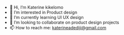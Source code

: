 - 👋 Hi, I’m Katerine kikelomo 
- 👀 I’m interested in Product design 
- 🌱 I’m currently learning UI UX design 
- 💞️ I’m looking to collaborate on product design projects
- 📫 How to reach me: katerineadediji@gmail.com

<!---
Kerenhapppuch/Kerenhapppuch is a ✨ special ✨ repository because its `README.md` (this file) appears on your GitHub profile.
You can click the Preview link to take a look at your changes.
--->
